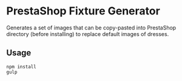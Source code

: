 # PrestaShop Fixture Generator

Generates a set of images that can be copy-pasted into PrestaShop directory (before installing)
to replace default images of dresses.

## Usage

``` shell
npm install
gulp
```
